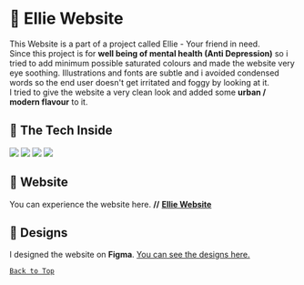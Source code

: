 # :dart: Ellie Website
This Website is a part of a project called Ellie - Your friend in need.  
Since this project is for **well being of mental health (Anti Depression)** so i tried to add minimum possible saturated colours and made the website very eye soothing. Illustrations and fonts are subtle and i avoided condensed words so the end user doesn't get irritated and foggy by looking at it.  
I tried to give the website a very clean look and added some **urban / modern flavour** to it. 
## 🧮 The Tech Inside
<img src="https://img.shields.io/badge/HTML5-20232A?style=for-the-badge&logo=html5&logoColor=E34F26">  <img src="https://img.shields.io/badge/CSS3-20232A?style=for-the-badge&logo=css3&logoColor=1572B6">  <img src="https://img.shields.io/badge/JavaScript-20232A?style=for-the-badge&logo=javascript&logoColor=F7DF1E">  <img src="https://img.shields.io/badge/SVG-20232A?style=for-the-badge&logo=SVG&logoColor=FFB13B">    
## :rocket: Website
You can experience the website here. **//** [**Ellie Website**](https://encodearnab.github.io/Ellie-Website/)
## :art: Designs
I designed the website on **Figma**. [You can see the designs here.](https://www.figma.com/file/mFAXEL3MfTh8XnXqMje4qC/Ellie?node-id=0%3A1)  
    
      
[```Back to Top```](#)
